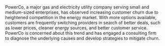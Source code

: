 PowerCo, a major gas and electricity utility company serving small and medium-sized enterprises, has observed increasing customer churn due to heightened competition in the energy market. With more options available, customers are frequently switching providers in search of better deals, such as lower prices, cleaner energy sources, and better customer service. PowerCo is concerned about this trend and has engaged a consulting firm to diagnose the underlying causes and develop strategies to mitigate churn.

